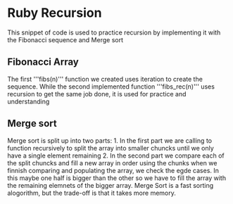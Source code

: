 # Ruby Recursion
This snippet of code is used to practice recursion by implementing it with the Fibonacci sequence and Merge sort
## Fibonacci Array
The first '''fibs(n)''' function we created uses iteration to create the sequence. While the second implemented
function '''fibs_rec(n)''' uses recursion to get the same job done, it is used for practice and understanding
## Merge sort
Merge sort is split up into two parts:
	1. In the first part we are calling to function recursively to split the array into smaller chuncks until
	   we only have a single element remaining
	2. In the second part we compare each of the split chuncks and fill a new array in order using the chunks
	   when we finnish comparing and populating the array, we check the egde cases. In this maybe one half is
	   bigger than the other so we have to fill the array with the remaining elemnets of the bigger array.
Merge Sort is a fast sorting alogorithm, but the trade-off is that it takes more memory.
